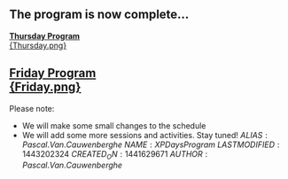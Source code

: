 <h2>The program is now complete...</h2>

<a href="Program/Thursday.html"><strong>Thursday Program</strong><br>{Thursday.png}</a>

<a href="Program/Friday.html"><strong>Friday Program</strong><br>{Friday.png}</a>
---
Please note:

   * We will make some small changes to the schedule
   * We will add some more sessions and activities. Stay tuned!
$ALIAS:Pascal.Van.Cauwenberghe$
$NAME:XP Days Program$
$LASTMODIFIED:1443202324$
$CREATED_ON:1441629671$
$AUTHOR:Pascal.Van.Cauwenberghe$
